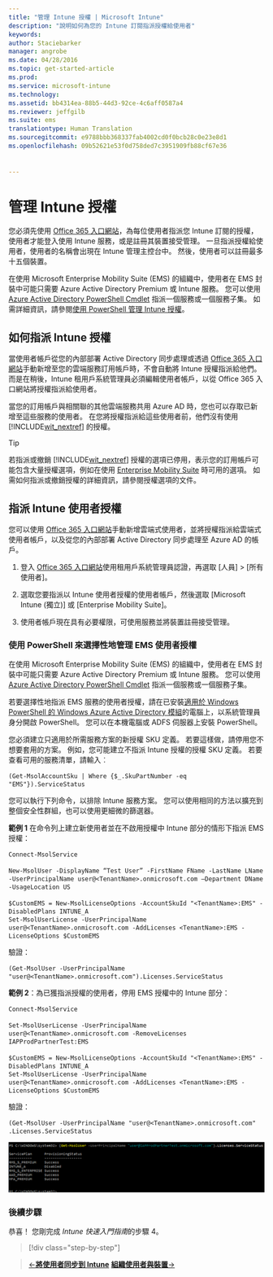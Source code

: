 ```yaml
---
title: "管理 Intune 授權 | Microsoft Intune"
description: "說明如何為您的 Intune 訂閱指派授權給使用者"
keywords: 
author: Staciebarker
manager: angrobe
ms.date: 04/28/2016
ms.topic: get-started-article
ms.prod: 
ms.service: microsoft-intune
ms.technology: 
ms.assetid: bb4314ea-88b5-44d3-92ce-4c6aff0587a4
ms.reviewer: jeffgilb
ms.suite: ems
translationtype: Human Translation
ms.sourcegitcommit: e9788bbb368337fab4002cd0f0bcb28c0e23e8d1
ms.openlocfilehash: 09b52621e53f0d758ded7c3951909fb88cf67e36


---
```


# 管理 Intune 授權
您必須先使用 [Office 365 入口網站](http://go.microsoft.com/fwlink/p/?LinkId=698854)，為每位使用者指派您 Intune 訂閱的授權，使用者才能登入使用 Intune 服務，或是註冊其裝置接受管理。 一旦指派授權給使用者，使用者的名稱會出現在 Intune 管理主控台中。 然後，使用者可以註冊最多十五個裝置。

在使用 Microsoft Enterprise Mobility Suite (EMS) 的組織中，使用者在 EMS 封裝中可能只需要 Azure Active Directory Premium 或 Intune 服務。 您可以使用 [Azure Active Directory PowerShell Cmdlet](https://msdn.microsoft.com/library/jj151815.aspx) 指派一個服務或一個服務子集。 如需詳細資訊，請參閱[使用 PowerShell 管理 Intune 授權](start-with-a-paid-subscription-to-microsoft-intune-step-4-posh.md)。

## 如何指派 Intune 授權
當使用者帳戶從您的內部部署 Active Directory 同步處理或透過 [Office 365 入口網站](http://go.microsoft.com/fwlink/p/?LinkId=698854)手動新增至您的雲端服務訂用帳戶時，不會自動將 Intune 授權指派給他們。 而是在稍後，Intune 租用戶系統管理員必須編輯使用者帳戶，以從 Office 365 入口網站將授權指派給使用者。

當您的訂用帳戶與相關聯的其他雲端服務共用 Azure AD 時，您也可以存取已新增至這些服務的使用者。 在您將授權指派給這些使用者前，他們沒有使用 [!INCLUDE[wit_nextref](../includes/wit_nextref_md.md)] 的授權。

> [!TIP]
> 若指派或撤銷 [!INCLUDE[wit_nextref](../includes/wit_nextref_md.md)] 授權的選項已停用，表示您的訂用帳戶可能包含大量授權選項，例如在使用 [Enterprise Mobility Suite](https://www.microsoft.com/en-us/server-cloud/enterprise-mobility/overview.aspx) 時可用的選項。 如需如何指派或撤銷授權的詳細資訊，請參閱授權選項的文件。

## 指派 Intune 使用者授權

您可以使用 [Office 365 入口網站](http://go.microsoft.com/fwlink/p/?LinkId=698854)手動新增雲端式使用者，並將授權指派給雲端式使用者帳戶，以及從您的內部部署 Active Directory 同步處理至 Azure AD 的帳戶。

1.  登入 [Office 365 入口網站](http://go.microsoft.com/fwlink/p/?LinkId=698854)使用租用戶系統管理員認證，再選取 [人員]  >  [所有使用者]。

2.  選取您要指派以 Intune 使用者授權的使用者帳戶，然後選取 [Microsoft Intune (獨立)] 或 [Enterprise Mobility Suite]。

3.  使用者帳戶現在具有必要權限，可使用服務並將裝置註冊接受管理。

### 使用 PowerShell 來選擇性地管理 EMS 使用者授權
在使用 Microsoft Enterprise Mobility Suite (EMS) 的組織中，使用者在 EMS 封裝中可能只需要 Azure Active Directory Premium 或 Intune 服務。 您可以使用 [Azure Active Directory PowerShell Cmdlet](https://msdn.microsoft.com/library/jj151815.aspx) 指派一個服務或一個服務子集。

若要選擇性地指派 EMS 服務的使用者授權，請在已安裝[適用於 Windows PowerShell 的 Windows Azure Active Directory 模組](https://msdn.microsoft.com/library/jj151815.aspx#bkmk_installmodule)的電腦上，以系統管理員身分開啟 PowerShell。 您可以在本機電腦或 ADFS 伺服器上安裝 PowerShell。

您必須建立只適用於所需服務方案的新授權 SKU 定義。 若要這樣做，請停用您不想要套用的方案。 例如，您可能建立不指派 Intune 授權的授權 SKU 定義。 若要查看可用的服務清單，請輸入︰

    (Get-MsolAccountSku | Where {$_.SkuPartNumber -eq "EMS"}).ServiceStatus

您可以執行下列命令，以排除 Intune 服務方案。 您可以使用相同的方法以擴充到整個安全性群組，也可以使用更細微的篩選器。

**範例 1** 在命令列上建立新使用者並在不啟用授權中 Intune 部分的情形下指派 EMS 授權：

    Connect-MsolService

    New-MsolUser -DisplayName “Test User” -FirstName FName -LastName LName -UserPrincipalName user@<TenantName>.onmicrosoft.com –Department DName -UsageLocation US

    $CustomEMS = New-MsolLicenseOptions -AccountSkuId "<TenantName>:EMS" -DisabledPlans INTUNE_A
    Set-MsolUserLicense -UserPrincipalName user@<TenantName>.onmicrosoft.com -AddLicenses <TenantName>:EMS -LicenseOptions $CustomEMS


驗證：

    (Get-MsolUser -UserPrincipalName "user@<TenantName>.onmicrosoft.com").Licenses.ServiceStatus

**範例 2**：為已獲指派授權的使用者，停用 EMS 授權中的 Intune 部分：

    Connect-MsolService

    Set-MsolUserLicense -UserPrincipalName user@<TenantName>.onmicrosoft.com -RemoveLicenses IAPProdPartnerTest:EMS

    $CustomEMS = New-MsolLicenseOptions -AccountSkuId "<TenantName>:EMS" -DisabledPlans INTUNE_A
    Set-MsolUserLicense -UserPrincipalName user@<TenantName>.onmicrosoft.com -AddLicenses <TenantName>:EMS -LicenseOptions $CustomEMS

驗證：

    (Get-MsolUser -UserPrincipalName "user@<TenantName>.onmicrosoft.com" .Licenses.ServiceStatus

![PoSH-AddLic-Verify](./media/posh-addlic-verify.png)

### 後續步驟
恭喜！ 您剛完成 *Intune 快速入門指南*的步驟 4。
>[!div class="step-by-step"]

>[&larr;**將使用者同步到 Intune**](.\start-with-a-paid-subscription-to-microsoft-intune-step-2.md)     [**組織使用者與裝置**&rarr;](.\start-with-a-paid-subscription-to-microsoft-intune-step-5.md)  



<!--HONumber=Jul16_HO5-->


